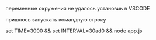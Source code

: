 переменные окружения не удалось установиь в VSCODE

пришлось запускать командную строку

set TIME=3000 && set INTERVAL=30ad0 && node app.js

